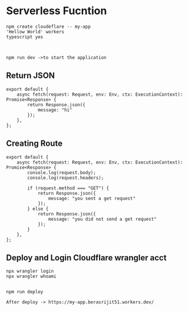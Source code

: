 # Serverless Fucntion
```
npm create cloudeflare -- my-app
'Hellow World' workers
typescript yes



npm run dev ->to start the application
```
## Return JSON
```
export default {
	async fetch(request: Request, env: Env, ctx: ExecutionContext): Promise<Response> {
		return Response.json({
			message: "hi"
		});
	},
};
``` 

## Creating Route 
```
export default {
	async fetch(request: Request, env: Env, ctx: ExecutionContext): Promise<Response> {
		console.log(request.body);
		console.log(request.headers);
		
		if (request.method === "GET") {
			return Response.json({
				message: "you sent a get request"
			});
		} else {
			return Response.json({
				message: "you did not send a get request"
			});
		}
	},
};
```

## Deploy and Login Cloudflare wrangler acct
```
npx wrangler login
npx wrangler whoami


npm run deploy

After deploy -> https://my-app.berasrijit51.workers.dev/
```